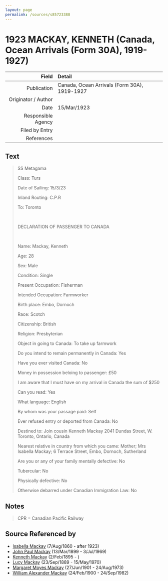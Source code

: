```yaml
---
layout: page
permalink: /sources/s85723388
---
```


# 1923 MACKAY, KENNETH (Canada, Ocean Arrivals (Form 30A), 1919-1927)

Field | Detail
---:|:---
Publication | Canada, Ocean Arrivals (Form 30A), 1919-1927
Originator / Author | 
Date | 15/Mar/1923
Responsible Agency | 
Filed by Entry | 
References | 

## Text

> SS Metagama
>
> Class: Turs
>
> Date of Sailing: 15/3/23
>
> Inland Routing: C.P.R
>
> To: Toronto
>
> <br/>
>
> DECLARATION OF PASSENGER TO CANADA
>
> <br/>
>
> Name: Mackay, Kenneth
>
> Age: 28
>
> Sex: Male
>
> Condition: Single
>
> Present Occupation: Fisherman
>
> Intended Occupation: Farmworker
>
> Birth place: Embo, Dornoch
>
> Race: Scotch
>
> Citizenship: British
>
> Religion: Presbyterian
>
> Object in going to Canada: To take up farmwork
>
> Do you intend to remain permanently in Canada: Yes
>
> Have you ever visited Canada: No
>
> Money in possession beloing to passenger: £50
>
> I am aware that I must have on my arrival in Canada the sum of $250
>
> Can you read: Yes
>
> What language: English
>
> By whom was your passage paid: Self
>
> Ever refused entry or deported from Canada: No
>
> Destined to: Join cousin Kenneth Mackay 2041 Dundas Street, W. Toronto, Ontario, Canada
>
> Nearest relative in country from which you came: Mother; Mrs Isabella Mackay; 6 Terrace Street, Embo, Dornoch, Sutherland
>
> Are you or any of your family mentally defective: No
>
> Tubercular: No
>
> Physically defective: No
>
> Otherwise debarred under Canadian Immigration Law: No
>

## Notes

> CPR = Canadian Pacific Railway
>


## Source Referenced by

* [Isabella Mackay](../people/@32797554@-isabella-mackay-b1860-8-7-d1923.md) (7/Aug/1860 - after 1923)
* [John Paul Mackay](../people/@57646474@-john-paul-mackay-b1899-3-13-d1969-7-3.md) (13/Mar/1899 - 3/Jul/1969)
* [Kenneth Mackay](../people/@48909111@-kenneth-mackay-b1895-2-2-d.md) (2/Feb/1895 - )
* [Lucy Mackay](../people/@16587624@-lucy-mackay-b1889-9-23-d1970-5-15.md) (23/Sep/1889 - 15/May/1970)
* [Margaret Moyes Mackay](../people/@178005@-margaret-moyes-mackay-b1901-6-27-d1973-8-24.md) (27/Jun/1901 - 24/Aug/1973)
* [William Alexander Mackay](../people/@9383584@-william-alexander-mackay-b1900-2-24-d1982-9-24.md) (24/Feb/1900 - 24/Sep/1982)
